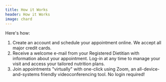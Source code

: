 ```yaml
---
title: How it Works
header: How it Works
image: chard
---
```


Here's how:

<ol>
<li> Create an account and schedule your appointment online. We accept all major credit cards. </li>
<li> Receive a welcome e-mail from your Registered Dietitian with information about your appointment. Log-in at any time to manage your visit and access your tailored nutrition plans.</li>
<li> Join appointments "virtually" with one-click using Zoom, an all-device-and-systems friendly videoconferencing tool. No login required!</li>
</ol>




